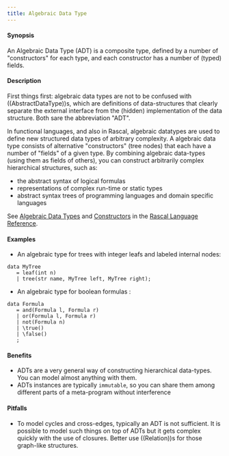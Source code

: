 ```yaml
---
title: Algebraic Data Type
---
```


#### Synopsis

An Algebraic Data Type (ADT) is a composite type, defined by a number of "constructors" for each type, and each constructor has a number of (typed) fields.

#### Description

First things first: algebraic data types are not to be confused with ((AbstractDataType))s, which are definitions of data-structures that clearly separate the external interface from the (hidden) implementation of the data structure. Both sare the abbreviation "ADT".

In functional languages, and also in Rascal, algebraic datatypes
are used to define new structured data types of arbitrary complexity. A algebraic data type consists of alternative "constructors" (tree nodes) that each have a number of "fields" of a given type. By combining algebraic data-types (using them as fields of others), you can construct arbitrarily complex hierarchical structures, such as:
* the abstract syntax of logical formulas
* representations of complex run-time or static types
* abstract syntax trees of programming languages and domain specific languages

See [Algebraic Data Types]((Rascal:Declarations-AlgebraicDataType)) and 
[Constructors]((Rascal:Values-Constructor)) in the [Rascal Language Reference]((Rascal)).

#### Examples

*  An algebraic type for trees with integer leafs and labeled internal nodes:
```rascal
data MyTree 
   = leaf(int n) 
   | tree(str name, MyTree left, MyTree right);
```

* An algebraic type for boolean formulas :
```rascal
data Formula 
   = and(Formula l, Formula r)
   | or(Formula l, Formula r)
   | not(Formula n)
   | \true()
   | \false()
   ;
```

#### Benefits

* ADTs are a very general way of constructing hierarchical data-types. You can model almost anything with them.
* ADTs instances are typically `immutable`, so you can share them among different parts of a meta-program without interference

#### Pitfalls

* To model cycles and cross-edges, typically an ADT is not sufficient. It is possible to model such things on top of ADTs but it gets complex quickly with the use of closures. Better use ((Relation))s for those graph-like structures.


